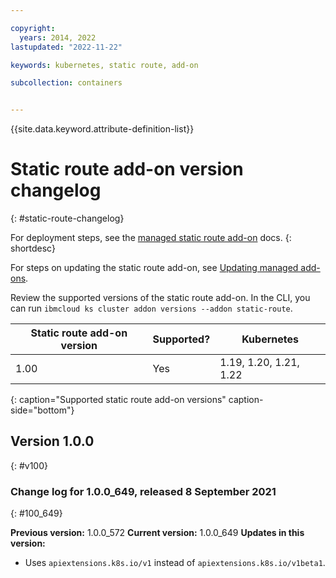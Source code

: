 ```yaml
---

copyright: 
  years: 2014, 2022
lastupdated: "2022-11-22"

keywords: kubernetes, static route, add-on

subcollection: containers


---
```


{{site.data.keyword.attribute-definition-list}}




# Static route add-on version changelog
{: #static-route-changelog}

For deployment steps, see the [managed static route add-on](/docs/containers?topic=containers-static-routes) docs.
{: shortdesc}

For steps on updating the static route add-on, see [Updating managed add-ons](/docs/containers?topic=containers-managed-addons#updating-managed-add-ons).

Review the supported versions of the static route add-on. In the CLI, you can run `ibmcloud ks cluster addon versions --addon static-route`.

| Static route add-on version | Supported? | Kubernetes |
| --- | --- | --- |
| 1.00 | Yes | 1.19, 1.20, 1.21, 1.22 |
{: caption="Supported static route add-on versions" caption-side="bottom"}

## Version 1.0.0
{: #v100}

### Change log for 1.0.0_649, released 8 September 2021
{: #100_649}

**Previous version:** 1.0.0_572 **Current version:** 1.0.0_649
**Updates in this version:**
- Uses `apiextensions.k8s.io/v1` instead of `apiextensions.k8s.io/v1beta1`.




